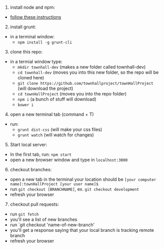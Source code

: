 1. install node and npm:
  * [follow these instructions](http://blog.teamtreehouse.com/install-node-js-npm-mac)
2. install grunt: 
  * in a terminal window:
    * `npm install -g grunt-cli`
3. clone this repo:
  * in a termial window type:
    * `mkdir townhall-dev` (makes a new folder called townhall-dev)
    * `cd townhall-dev` (moves you into this new folder, so the repo will be cloned here)
    * `git clone https://github.com/townhallproject/townHallProject` (will download the project)
    * `cd townHallProject` (moves you into the repo folder)
    * `npm i` (a bunch of stuff will download)
    * `bower i`
4. open a new terminal tab (command + T)
  * run:
    * `grunt dist-css` (will make your css files)
    * `grunt watch` (will watch for changes)
5. Start local server:
  * In the first tab, run: `npm start`
  * open a new browser window and type in `localhost:3000`
  
6. checkout branches:
  * open a new tab in the terminal your location should be `[your computer name]:townHallProject [your user name]$`
  * run `git checkout [BRANCHNAME]`, ex. `git checkout development`
  * refresh your browser
  
7. checkout pull requests:
  * run `git fetch`
  * you'll see a list of new branches
  * run `git checkout 'name-of-new-branch'
  * you'll get a response saying that your local branch is tracking remote branch
  * refresh your browser
